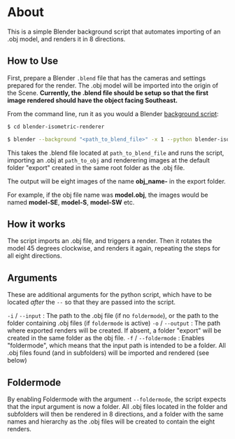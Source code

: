 # About

This is a simple Blender background script that automates importing of an .obj model, and renders it in 8 directions.

## How to Use

First, prepare a Blender `.blend` file that has the cameras and settings prepared for the render. The .obj model will be imported into the origin of the Scene.
**Currently, the .blend file should be setup so that the first image rendered should have the object facing Southeast.**

From the command line, run it as you would a Blender [background script](https://docs.blender.org/manual/en/dev/advanced/command_line/arguments.html):

```sh
$ cd blender-isometric-renderer

$ blender --background "<path_to_blend_file>" -x 1 --python blender-isometric-renderer.py -- -i "<path_to_obj>"
```

This takes the .blend file located at `path_to_blend_file` and runs the script, importing an .obj at `path_to_obj` and renderering images at the default folder "export" created in the same root folder as the .obj file.

The output will be eight images of the name **obj_name-<DIRECTION>** in the export folder.

For example, if the obj file name was **model.obj**, the images would be named **model-SE**, **model-S**, **model-SW** etc.

## How it works

The script imports an .obj file, and triggers a render. Then it rotates the model 45 degrees clockwise, and renders it again, repeating the steps for all eight directions.

## Arguments

These are additional arguments for the python script, which have to be located *after* the `--` so that they are passed into the script.

`-i` / `--input` : The path to the .obj file (if no `foldermode`), or the path to the folder containing .obj files (if `foldermode` is active)
`-o` / `--output` : The path where exported renders will be created. If absent, a folder "export" will be created in the same folder as the obj file.
`-f` / `--foldermode` : Enables "foldermode", which means that the input path is intended to be a folder. All .obj files found (and in subfolders) will be imported and rendered (see below)

## Foldermode

By enabling Foldermode with the argument `--foldermode`, the script expects that the input argument is now a folder. 
All .obj files located in the folder and subfolders will then be rendered in 8 directions, and a folder with the same names and hierarchy as the .obj files will be created to contain the eight renders.
